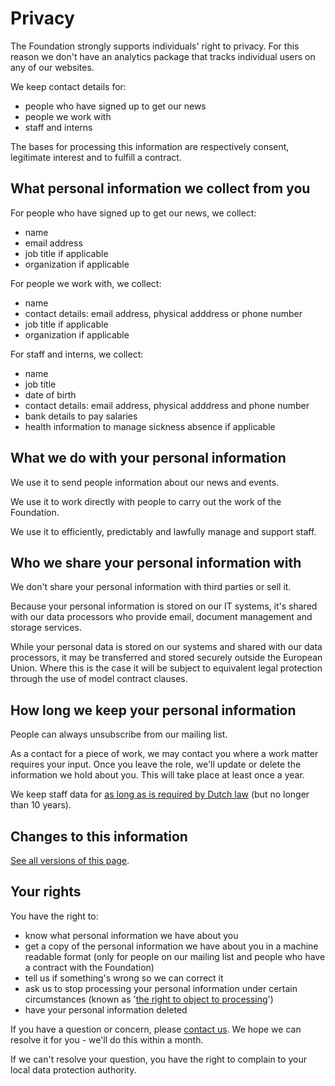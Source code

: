 # Privacy

The Foundation strongly supports individuals' right to privacy. For this reason we don't have an analytics package that tracks individual users on any of our websites.

We keep contact details for:

* people who have signed up to get our news
* people we work with
* staff and interns

The bases for processing this information are respectively consent, legitimate interest and to fulfill a contract.

## What personal information we collect from you

For people who have signed up to get our news, we collect:

* name
* email address
* job title if applicable
* organization if applicable

For people we work with, we collect:

* name
* contact details: email address, physical adddress or phone number
* job title if applicable
* organization if applicable

For staff and interns, we collect:

* name
* job title
* date of birth
* contact details: email address, physical adddress and phone number
* bank details to pay salaries
* health information to manage sickness absence if applicable

## What we do with your personal information

We use it to send people information about our news and events.

We use it to work directly with people to carry out the work of the Foundation.

We use it to efficiently, predictably and lawfully manage and support staff.

## Who we share your personal information with

We don't share your personal information with third parties or sell it.

Because your personal information is stored on our IT systems, it's shared with our data processors who provide email, document management and storage services.

While your personal data is stored on our systems and shared with our data processors, it may be transferred and stored securely outside the European Union. Where this is the case it will be subject to equivalent legal protection through the use of model contract clauses.

## How long we keep your personal information

People can always unsubscribe from our mailing list.

As a contact for a piece of work, we may contact you where a work matter requires your input. Once you leave the role, we'll update or delete the information we hold about you. This will take place at least once a year.

We keep staff data for [as long as is required by Dutch law](https://www.tuxx.nl/bewaartermijnen/documenten/#Algemene%20bedrijfsmatige%20documenten) (but no longer than 10 years).

## Changes to this information

[See all versions of this page](https://github.com/publiccodenet/about/commits/master/organization/privacy.md).

## Your rights

You have the right to:

* know what personal information we have about you
* get a copy of the personal information we have about you in a machine readable format (only for people on our mailing list and people who have a contract with the Foundation)
* tell us if something's wrong so we can correct it
* ask us to stop processing your personal information under certain circumstances (known as '[the right to object to processing](https://gdpr-info.eu/art-21-gdpr/)')
* have your personal information deleted

If you have a question or concern, please [contact us](contact-details.md). We hope we can resolve it for you - we'll do this within a month.

If we can't resolve your question, you have the right to complain to your local data protection authority.
